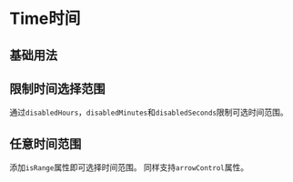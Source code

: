 # Time时间

## 基础用法
<demo src="./basic.vue"></demo>

## 限制时间选择范围

通过`disabledHours`，`disabledMinutes`和`disabledSeconds`限制可选时间范围。
<demo src="./limitSelectionRange.vue"></demo>

## 任意时间范围

添加`isRange`属性即可选择时间范围。 同样支持`arrowControl`属性。
<demo src="./isRange.vue"></demo>